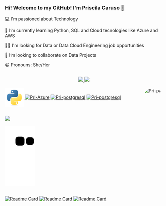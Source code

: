 ### Hi! Welcome to my GitHub! I'm Priscila Caruso 👋

💻 I'm passioned about Technology

🌱 I’m currently learning Python, SQL and Cloud tecnologies like Azure and AWS

👩‍💻 I'm looking for Data or Data Cloud Engineering job opportunities

👯 I’m looking to collaborate on Data Projects

😀 Pronouns: She/Her

##

<div align="center">
  <a href="https://github.com/Priscaruso">
  <img height="160em" src="https://github-readme-stats-git-masterrstaa-rickstaa.vercel.app/api?username=Priscaruso&show_icons=true&theme=radical&include_all_commits=true&count_private=true"/>
  <img height="160em" src="https://github-readme-stats-git-masterrstaa-rickstaa.vercel.app/api/top-langs/?username=Priscaruso&layout=compact&langs_count=7&theme=radical"/>
</div>
<div style="display: inline_block"><br>
 
  <img align="center" alt="Pri-Python" height="60" width="60" src="https://raw.githubusercontent.com/devicons/devicon/master/icons/python/python-original.svg">
  <img align="center" alt="Pri-Azure" height="120" width="120" src="https://cdn.jsdelivr.net/gh/devicons/devicon/icons/azure/azure-original-wordmark.svg">
  <img align="center" alt="Pri-postgresql" height="60" width="60" src="https://cdn.jsdelivr.net/gh/devicons/devicon/icons/postgresql/postgresql-original.svg">
  <img align="center" alt="Pri-postgresql" height="60" width="60" src="https://cdn.jsdelivr.net/gh/devicons/devicon/icons/jupyter/jupyter-original-wordmark.svg">
  <img align="right" alt="Pri-pic" height="150" style="border-radius:50px;" src="https://cdn.discordapp.com/attachments/838947037105225749/938447732778106971/prigif2.png?width=676&height=676">
</div>
  
##

<div> 
  <a href="https://www.linkedin.com/in/priscilacaruso/" target="_blank"><img src="https://img.shields.io/badge/LinkedIn-0077B5?style=for-the-badge&logo=linkedin&logoColor=white" target="_blank"></a>
 
  ![Snake animation](https://github.com/Priscaruso/Priscaruso/blob/output/github-contribution-grid-snake.svg)
  </div> 
  
  ##
  
<div align="left" height="60" width="60">
  
  [![Readme Card](https://github-readme-stats-git-masterrstaa-rickstaa.vercel.app/api/pin/?username=Priscaruso&repo=ETL_com_Python&theme=radical)](https://github.com/Priscaruso/ETL_com_Python) 
  [![Readme Card](https://github-readme-stats-git-masterrstaa-rickstaa.vercel.app/api/pin/?username=Priscaruso&repo=Bookclub_project&theme=radical)](https://github.com/Priscaruso/Bookclub_project)
   [![Readme Card](https://github-readme-stats-git-masterrstaa-rickstaa.vercel.app/api/pin/?username=Priscaruso&repo=BigData-AWS&theme=radical)](https://github.com/Priscaruso/BigData-AWS)
  </div>
  
<!--
**Priscaruso/Priscaruso** is a ✨ _special_ ✨ repository because its `README.md` (this file) appears on your GitHub profile.



